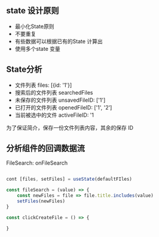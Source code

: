 ## state 设计原则
* 最小化State原则
* 不要重复
* 有些数据可以根据已有的State 计算出
* 使用多个state 变量
  
## State分析

* 文件列表          files: [{id: '1'}]
* 搜索后的文件列表   searchedFiles
* 未保存的文件列表   unsavedFileID: ['1']  
* 已打开的文件列表   openedFileID: ['1', '2']
* 当前被选中的文件   activeFileID: '1

为了保证简介，保存一份文件列表内容，其余的保存 ID


## 分析组件的回调数据流

FileSearch: onFileSearch

```javascript

cont [files, setFiles] = useState(defaultFIles)

const fileSearch = (value) => {
	const newFiles = file => file.title.includes(value)
	setFiles(newFiles)
}

const clickCreateFile = () => {

}


```